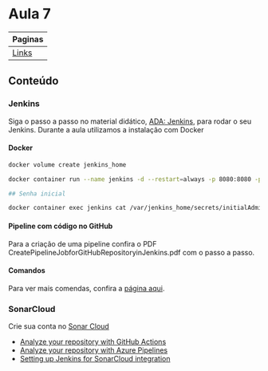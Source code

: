 # Aula 7

| Paginas                  |
| ------------------------ |
| [Links](./links_aula.md) |

## Conteúdo

### Jenkins

Siga o passo a passo no material didático, [ADA: Jenkins](https://lms.ada.tech/student/topics/by-class-id/109466b6-f9c2-4aaa-861e-ba5c3edee4cb/by-module-id/7e4fa28a-be7b-4b00-95e1-2c8e2c8557f6), para rodar o seu Jenkins. Durante a aula utilizamos a instalação com Docker

#### Docker

```bash
docker volume create jenkins_home

docker container run --name jenkins -d --restart=always -p 8080:8080 -p 50000:50000 -u 0 -v jenkins_home:/var/jenkins_home jenkins/jenkins

## Senha inicial

docker container exec jenkins cat /var/jenkins_home/secrets/initialAdminPassword
```

#### Pipeline com código no GitHub

Para a criação de uma pipeline confira o PDF CreatePipelineJobforGitHubRepositoryinJenkins.pdf com o passo a passo.

#### Comandos

Para ver mais comendas, confira a [página aqui](./jenkins-commands.md).

### SonarCloud

Crie sua conta no [Sonar Cloud](https://www.sonarsource.com/products/sonarcloud/signup/)

- [Analyze your repository with GitHub Actions](https://docs.sonarsource.com/sonarcloud/advanced-setup/ci-based-analysis/github-actions-for-sonarcloud/)
- [Analyze your repository with Azure Pipelines](https://docs.sonarsource.com/sonarcloud/advanced-setup/ci-based-analysis/azure-pipelines/)
- [Setting up Jenkins for SonarCloud integration](https://docs.sonarsource.com/sonarcloud/advanced-setup/ci-based-analysis/jenkins/global-setup/)
